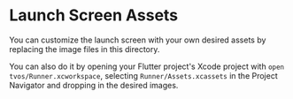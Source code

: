 # Launch Screen Assets

You can customize the launch screen with your own desired assets by replacing the image files in this directory.

You can also do it by opening your Flutter project's Xcode project with `open tvos/Runner.xcworkspace`, selecting `Runner/Assets.xcassets` in the Project Navigator and dropping in the desired images.
